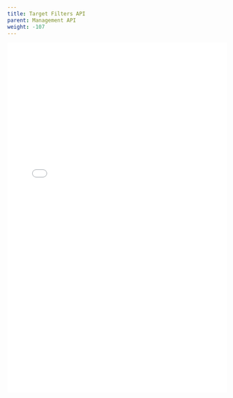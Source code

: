 ```yaml
--- 
title: Target Filters API
parent: Management API
weight: -107
---
```


<iframe width="100%" height="800px" frameborder="0" src="../../../rest-api/targetfilters-api-guide/"></iframe>